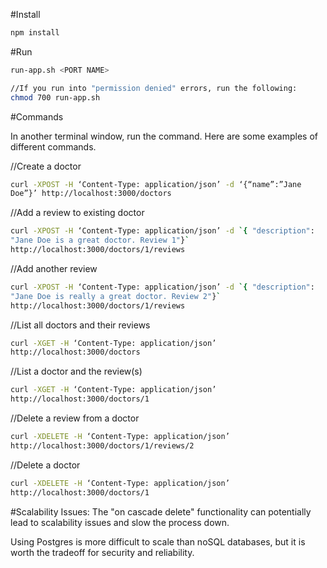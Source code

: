 #Install

```sh
npm install
```

#Run

```sh
run-app.sh <PORT NAME>

//If you run into "permission denied" errors, run the following:
chmod 700 run-app.sh
```
#Commands

In another terminal window, run the command. 
Here are some examples of different commands. 

//Create a doctor
``` sh
curl -XPOST -H ‘Content-Type: application/json’ -d ‘{“name”:”Jane
Doe”}’ http://localhost:3000/doctors
```
//Add a review to existing doctor
``` sh
curl -XPOST -H ‘Content-Type: application/json’ -d `{ "description":
"Jane Doe is a great doctor. Review 1"}`
http://localhost:3000/doctors/1/reviews
```
//Add another review
```sh
curl -XPOST -H ‘Content-Type: application/json’ -d `{ "description":
"Jane Doe is really a great doctor. Review 2"}`
http://localhost:3000/doctors/1/reviews
```
//List all doctors and their reviews
``` sh
curl -XGET -H ‘Content-Type: application/json’
http://localhost:3000/doctors
```

//List a doctor and the review(s)
```sh
curl -XGET -H ‘Content-Type: application/json’
http://localhost:3000/doctors/1
```

//Delete a review from a doctor
```sh
curl -XDELETE -H ‘Content-Type: application/json’
http://localhost:3000/doctors/1/reviews/2
```
//Delete a doctor
```sh
curl -XDELETE -H ‘Content-Type: application/json’
http://localhost:3000/doctors/1
```

#Scalability Issues:
The "on cascade delete" functionality can potentially lead to scalability issues and slow the process down.

Using Postgres is more difficult to scale than noSQL databases, but it is worth the tradeoff for security and reliability.